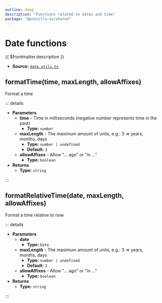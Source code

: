 ```yaml
---
outline: deep
description: "Functions related to dates and time"
package: "@prozilla-os/shared"
---
```


# Date functions

{{ $frontmatter.description }}

- **Source:** [`date.utils.ts`](https://github.com/prozilla-os/ProzillaOS/blob/main/packages/shared/src/features/_utils/date.utils.ts)


## formatTime(time, maxLength, allowAffixes)

Format a time

::: details

- **Parameters**
  - **time** - Time in milliseconds (negative number represents time in the past)
    - **Type:** `number`
  - **maxLength** - The maximum amount of units, e.g.: 3 => years, months, days
    - **Type:** `number | undefined`
	- **Default:** `3`
  - **allowAffixes** - Allow "... ago" or "in ..."
    - **Type:** `boolean`
- **Returns**
  - **Type:** `string`

:::

## formatRelativeTime(date, maxLength, allowAffixes)

Format a time relative to now

::: details

- **Parameters**
  - **date**
    - **Type:** `Date`
  - **maxLength** - The maximum amount of units, e.g.: 3 => years, months, days
    - **Type:** `number | undefined`
	- **Default:** `3`
  - **allowAffixes** - Allow "... ago" or "in ..."
    - **Type:** `boolean`
- **Returns**
  - **Type:** `string`

:::
